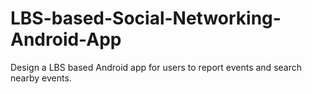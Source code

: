 # LBS-based-Social-Networking-Android-App
Design a LBS based Android app for users to report events and search nearby events.
